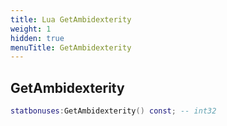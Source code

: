 ```yaml
---
title: Lua GetAmbidexterity
weight: 1
hidden: true
menuTitle: GetAmbidexterity
---
```

## GetAmbidexterity
```lua
statbonuses:GetAmbidexterity() const; -- int32
```